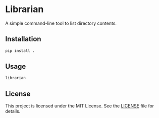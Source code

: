# Librarian

A simple command-line tool to list directory contents.

## Installation

```bash
pip install .
```

## Usage

```bash
librarian
```

## License

This project is licensed under the MIT License. See the [LICENSE](LICENSE) file for details.
